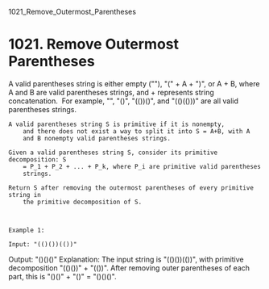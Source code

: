 1021_Remove_Outermost_Parentheses
# 1021. Remove Outermost Parentheses

A valid parentheses string is either empty (""), "(" +
        A + ")", or A + B, where A and B are
        valid parentheses strings, and + represents string concatenation.  For
        example, "", "()",
        "(())()", and "(()(()))" are all valid
        parentheses strings.

    A valid parentheses string S is primitive if it is nonempty,
        and there does not exist a way to split it into S = A+B, with A
        and B nonempty valid parentheses strings.

    Given a valid parentheses string S, consider its primitive decomposition: S
        = P_1 + P_2 + ... + P_k, where P_i are primitive valid parentheses
        strings.

    Return S after removing the outermost parentheses of every primitive string in
        the primitive decomposition of S.

     

    Example 1:

    Input: "(()())(())"
Output: "()()()"
Explanation: 
The input string is "(()())(())", with primitive decomposition "(()())" + "(())".
After removing outer parentheses of each part, this is "()()" + "()" = "()()()".